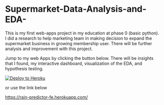 # Supermarket-Data-Analysis-and-EDA-
This is my first web-apps project in my education at phase 0 (basic python). I did a research to help marketing team in making decision to expand the supermarket business in growing membership user. There will be further analysis and improvement with this project.

Jump to my web Apps by clicking the button below.
There will be insights that I found, my interactive dashboard, visualization of the EDA, and hypothesis testing.

[![Deploy to Heroku](https://www.herokucdn.com/deploy/button.svg)](https://nabila-e-k-011-p0m1.herokuapp.com/)

or use the link below

https://rain-predictor-fe.herokuapp.com/
